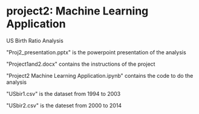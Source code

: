 # project2: Machine Learning Application

US Birth Ratio Analysis

"Proj2_presentation.pptx" is the powerpoint presentation of the analysis

"Project1and2.docx" contains the instructions of the project

"Project2 Machine Learning Application.ipynb" contains the code to do the analysis

"USbir1.csv" is the dataset from 1994 to 2003

"USbir2.csv" is the dateset from 2000 to 2014
